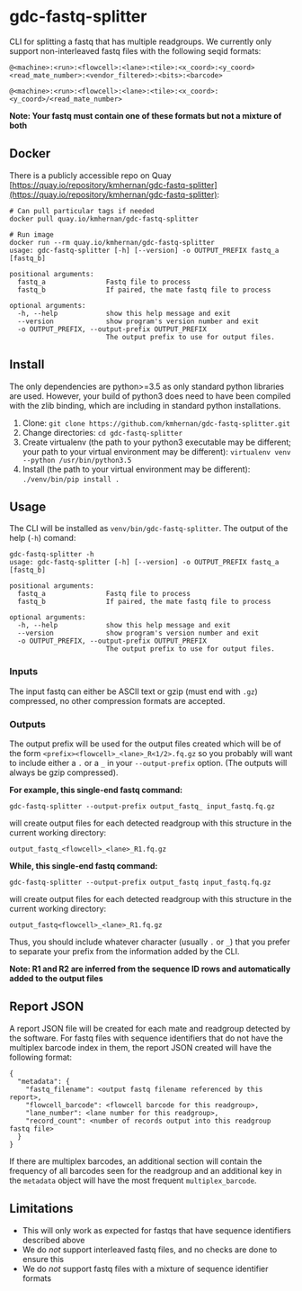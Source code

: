 # gdc-fastq-splitter

CLI for splitting a fastq that has multiple readgroups. We currently only support non-interleaved
fastq files with the following seqid formats:

`@<machine>:<run>:<flowcell>:<lane>:<tile>:<x_coord>:<y_coord> <read_mate_number>:<vendor_filtered>:<bits>:<barcode>`

`@<machine>:<run>:<flowcell>:<lane>:<tile>:<x_coord>:<y_coord>/<read_mate_number>`

**Note: Your fastq must contain one of these formats but not a mixture of both**

## Docker

There is a publicly accessible repo on Quay [https://quay.io/repository/kmhernan/gdc-fastq-splitter](https://quay.io/repository/kmhernan/gdc-fastq-splitter):

```
# Can pull particular tags if needed
docker pull quay.io/kmhernan/gdc-fastq-splitter

# Run image
docker run --rm quay.io/kmhernan/gdc-fastq-splitter
usage: gdc-fastq-splitter [-h] [--version] -o OUTPUT_PREFIX fastq_a [fastq_b]

positional arguments:
  fastq_a               Fastq file to process
  fastq_b               If paired, the mate fastq file to process

optional arguments:
  -h, --help            show this help message and exit
  --version             show program's version number and exit
  -o OUTPUT_PREFIX, --output-prefix OUTPUT_PREFIX
                        The output prefix to use for output files.
```

## Install

The only dependencies are python>=3.5 as only standard python libraries are used. However, your build of python3 
does need to have been compiled with the zlib binding, which are including in standard python installations.

1. Clone: `git clone https://github.com/kmhernan/gdc-fastq-splitter.git`
2. Change directories: `cd gdc-fastq-splitter`
3. Create virtualenv (the path to your python3 executable may be different; your path to your virtual environment may be different): `virtualenv venv --python /usr/bin/python3.5`
4. Install (the path to your virtual environment may be different): `./venv/bin/pip install .`

## Usage

The CLI will be installed as `venv/bin/gdc-fastq-splitter`. The output of the help (`-h`) comand:

```
gdc-fastq-splitter -h
usage: gdc-fastq-splitter [-h] [--version] -o OUTPUT_PREFIX fastq_a [fastq_b]

positional arguments:
  fastq_a               Fastq file to process
  fastq_b               If paired, the mate fastq file to process

optional arguments:
  -h, --help            show this help message and exit
  --version             show program's version number and exit
  -o OUTPUT_PREFIX, --output-prefix OUTPUT_PREFIX
                        The output prefix to use for output files.
```

### Inputs

The input fastq can either be ASCII text or gzip (must end with `.gz`) compressed, no other compression formats are
accepted.

### Outputs

The output prefix will be used for the output files created which will be of the form 
`<prefix><flowcell>_<lane>_R<1/2>.fq.gz` so you probably will want to include either a
`.` or a `_` in your `--output-prefix` option. (The outputs will always be gzip compressed).

__For example, this single-end fastq command:__

```
gdc-fastq-splitter --output-prefix output_fastq_ input_fastq.fq.gz
```

will create output files for each detected readgroup with this structure in the current working directory:

```
output_fastq_<flowcell>_<lane>_R1.fq.gz
```

__While, this single-end fastq command:__

```
gdc-fastq-splitter --output-prefix output_fastq input_fastq.fq.gz
```

will create output files for each detected readgroup with this structure in the current working directory:

```
output_fastq<flowcell>_<lane>_R1.fq.gz
```

Thus, you should include whatever character (usually `.` or `_`) that you prefer to separate your prefix from the 
information added by the CLI.

**Note: R1 and R2 are inferred from the sequence ID rows and automatically added to the output files**

## Report JSON

A report JSON file will be created for each mate and readgroup detected by the software. For fastq files with sequence
identifiers that do not have the multiplex barcode index in them, the report JSON created will have the following
format:

```
{
  "metadata": {
    "fastq_filename": <output fastq filename referenced by this report>,
    "flowcell_barcode": <flowcell barcode for this readgroup>,
    "lane_number": <lane number for this readgroup>,
    "record_count": <number of records output into this readgroup fastq file>
  }
}
```

If there are multiplex barcodes, an additional section will contain the frequency of all barcodes seen for the
readgroup and an additional key in the `metadata` object will have the most frequent `multiplex_barcode`.

## Limitations

* This will only work as expected for fastqs that have sequence identifiers described above
* We do *not* support interleaved fastq files, and no checks are done to ensure this
* We do *not* support fastq files with a mixture of sequence identifier formats
